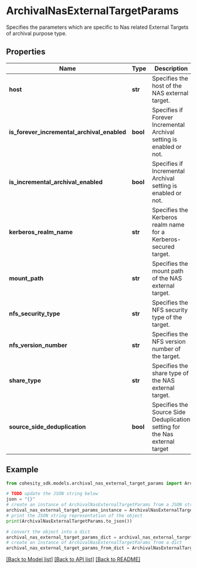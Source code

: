 # ArchivalNasExternalTargetParams

Specifies the parameters which are specific to Nas related External Targets of archival purpose type.

## Properties

Name | Type | Description | Notes
------------ | ------------- | ------------- | -------------
**host** | **str** | Specifies the host of the NAS external target. | 
**is_forever_incremental_archival_enabled** | **bool** | Specifies if Forever Incremental Archival setting is enabled or not. | [optional] 
**is_incremental_archival_enabled** | **bool** | Specifies if Incremental Archival setting is enabled or not. | [optional] 
**kerberos_realm_name** | **str** | Specifies the Kerberos realm name for a Kerberos-secured target. | [optional] 
**mount_path** | **str** | Specifies the mount path of the NAS external target. | 
**nfs_security_type** | **str** | Specifies the NFS security type of the target. | [optional] 
**nfs_version_number** | **str** | Specifies the NFS version number of the target. | [optional] 
**share_type** | **str** | Specifies the share type of the NAS external target. | [optional] [readonly] 
**source_side_deduplication** | **bool** | Specifies the Source Side Deduplication setting for the Nas external target | [optional] 

## Example

```python
from cohesity_sdk.models.archival_nas_external_target_params import ArchivalNasExternalTargetParams

# TODO update the JSON string below
json = "{}"
# create an instance of ArchivalNasExternalTargetParams from a JSON string
archival_nas_external_target_params_instance = ArchivalNasExternalTargetParams.from_json(json)
# print the JSON string representation of the object
print(ArchivalNasExternalTargetParams.to_json())

# convert the object into a dict
archival_nas_external_target_params_dict = archival_nas_external_target_params_instance.to_dict()
# create an instance of ArchivalNasExternalTargetParams from a dict
archival_nas_external_target_params_from_dict = ArchivalNasExternalTargetParams.from_dict(archival_nas_external_target_params_dict)
```
[[Back to Model list]](../README.md#documentation-for-models) [[Back to API list]](../README.md#documentation-for-api-endpoints) [[Back to README]](../README.md)


